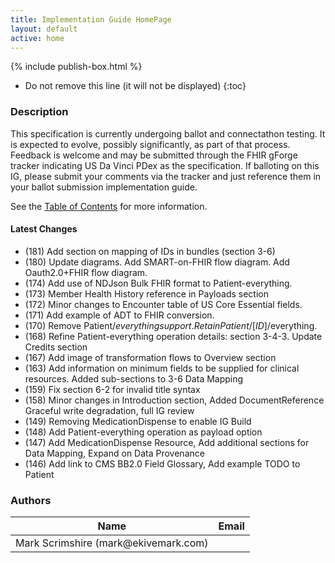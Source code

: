 ```yaml
---
title: Implementation Guide HomePage
layout: default
active: home
---
```


{% include publish-box.html %}

<!-- { :.no_toc } -->

<!-- TOC  the css styling for this is \pages\assets\css\project.css under 'markdown-toc'-->

* Do not remove this line (it will not be displayed)
{:toc}

<!-- end TOC -->

### Description

This specification is currently undergoing ballot and connectathon testing. It is expected to evolve, possibly significantly, as part of that process.
Feedback is welcome and may be submitted through the FHIR gForge tracker indicating US Da Vinci PDex as the specification. If balloting on this IG, please submit your comments via the tracker and just reference them in your ballot submission implementation guide.

See the [Table of Contents](toc.html) for more information.

#### Latest Changes
- (181) Add section on mapping of IDs in bundles (section 3-6)
- (180) Update diagrams. Add SMART-on-FHIR flow diagram. Add Oauth2.0+FHIR flow diagram.
- (174) Add use of NDJson Bulk FHIR format to Patient-everything. 
- (173) Member Health History reference in Payloads section
- (172) Minor changes to Encounter table of US Core Essential fields.
- (171) Add example of ADT to FHIR conversion.
- (170) Remove Patient/$everything support. Retain Patient/[ID]/$everything.
- (168) Refine Patient-everything operation details: section 3-4-3. Update Credits section
- (167) Add image of transformation flows to Overview section
- (163) Add information on minimum fields to be supplied for clinical resources. Added sub-sections to 3-6 Data Mapping
- (159) Fix section 6-2 for invalid title syntax
- (158) Minor changes in Introduction section, Added DocumentReference Graceful write degradation, full IG review
- (149) Removing MedicationDispense to enable IG Build
- (148) Add Patient-everything operation as payload option
- (147) Add MedicationDispense Resource, Add additional sections for Data Mapping, Expand on Data Provenance
- (146) Add link to CMS BB2.0 Field Glossary, Add example TODO to Patient 



### Authors

<table>
<thead>
<tr>
<th>Name</th>
<th>Email</th>
</tr>
</thead>
<tbody>
<tr>
<td>Mark Scrimshire (mark@ekivemark.com)</td>
<td></td>
</tr>
</tbody>
</table>


